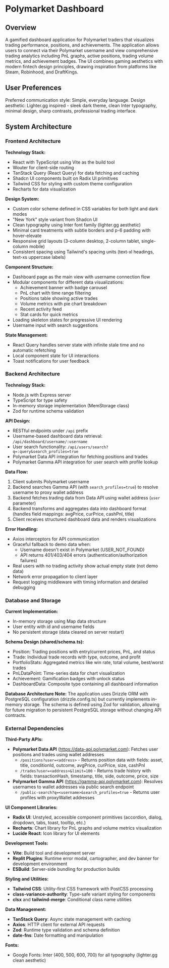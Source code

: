 # Polymarket Dashboard

## Overview

A gamified dashboard application for Polymarket traders that visualizes trading performance, positions, and achievements. The application allows users to connect via their Polymarket username and view comprehensive trading analytics including PnL graphs, active positions, trading volume metrics, and achievement badges. The UI combines gaming aesthetics with modern fintech design principles, drawing inspiration from platforms like Steam, Robinhood, and DraftKings.

## User Preferences

Preferred communication style: Simple, everyday language.
Design aesthetic: Lighter.gg inspired - sleek dark theme, clean Inter typography, minimal design, sharp contrasts, professional trading interface.

## System Architecture

### Frontend Architecture

**Technology Stack:**
- React with TypeScript using Vite as the build tool
- Wouter for client-side routing
- TanStack Query (React Query) for data fetching and caching
- Shadcn UI components built on Radix UI primitives
- Tailwind CSS for styling with custom theme configuration
- Recharts for data visualization

**Design System:**
- Custom color scheme defined in CSS variables for both light and dark modes
- "New York" style variant from Shadcn UI
- Clean typography using Inter font family (lighter.gg aesthetic)
- Minimal card treatments with subtle borders and p-6 padding with hover-elevate
- Responsive grid layouts (3-column desktop, 2-column tablet, single-column mobile)
- Consistent spacing using Tailwind's spacing units (text-xl headings, text-xs uppercase labels)

**Component Structure:**
- Dashboard page as the main view with username connection flow
- Modular components for different data visualizations:
  - Achievement banner with badge carousel
  - PnL chart with time range filtering
  - Positions table showing active trades
  - Volume metrics with pie chart breakdown
  - Recent activity feed
  - Stat cards for quick metrics
- Loading skeleton states for progressive UI rendering
- Username input with search suggestions

**State Management:**
- React Query handles server state with infinite stale time and no automatic refetching
- Local component state for UI interactions
- Toast notifications for user feedback

### Backend Architecture

**Technology Stack:**
- Node.js with Express server
- TypeScript for type safety
- In-memory storage implementation (MemStorage class)
- Zod for runtime schema validation

**API Design:**
- RESTful endpoints under `/api` prefix
- Username-based dashboard data retrieval: `/api/dashboard/username/:username`
- User search functionality: `/api/users/search?q=:query&search_profiles=true`
- Polymarket Data API integration for fetching positions and trades
- Polymarket Gamma API integration for user search with profile lookup

**Data Flow:**
1. Client submits Polymarket username
2. Backend searches Gamma API (with `search_profiles=true`) to resolve username to proxy wallet address
3. Backend fetches trading data from Data API using wallet address (`user` parameter)
4. Backend transforms and aggregates data into dashboard format (handles field mappings: avgPrice, curPrice, cashPnl, title)
5. Client receives structured dashboard data and renders visualizations

**Error Handling:**
- Axios interceptors for API communication
- Graceful fallback to demo data when:
  - Username doesn't exist in Polymarket (USER_NOT_FOUND)
  - API returns 401/403/404 errors (authentication/authorization failures)
- Real users with no trading activity show actual empty state (not demo data)
- Network error propagation to client layer
- Request logging middleware with timing information and detailed debugging

### Database and Storage

**Current Implementation:**
- In-memory storage using Map data structure
- User entity with id and username fields
- No persistent storage (data cleared on server restart)

**Schema Design (shared/schema.ts):**
- Position: Trading positions with entry/current prices, PnL, and status
- Trade: Individual trade records with type, outcome, and profit
- PortfolioStats: Aggregated metrics like win rate, total volume, best/worst trades
- PnLDataPoint: Time-series data for chart visualization
- Achievement: Gamification badges with unlock status
- DashboardData: Composite type containing all dashboard information

**Database Architecture Note:**
The application uses Drizzle ORM with PostgreSQL configuration (drizzle.config.ts) but currently implements in-memory storage. The schema is defined using Zod for validation, allowing for future migration to persistent PostgreSQL storage without changing API contracts.

### External Dependencies

**Third-Party APIs:**
- **Polymarket Data API** (https://data-api.polymarket.com): Fetches user positions and trades using wallet addresses
  - `/positions?user=<address>` - Returns position data with fields: asset, title, conditionId, outcome, avgPrice, curPrice, size, cashPnl
  - `/trades?user=<address>&limit=100` - Returns trade history with fields: transactionHash, timestamp, title, side, outcome, price, size
- **Polymarket Gamma API** (https://gamma-api.polymarket.com): Resolves usernames to wallet addresses via public search endpoint
  - `/public-search?q=<username>&search_profiles=true` - Returns user profiles with proxyWallet addresses

**UI Component Libraries:**
- **Radix UI**: Unstyled, accessible component primitives (accordion, dialog, dropdown, tabs, toast, tooltip, etc.)
- **Recharts**: Chart library for PnL graphs and volume metrics visualization
- **Lucide React**: Icon library for UI elements

**Development Tools:**
- **Vite**: Build tool and development server
- **Replit Plugins**: Runtime error modal, cartographer, and dev banner for development environment
- **ESBuild**: Server-side bundling for production builds

**Styling and Utilities:**
- **Tailwind CSS**: Utility-first CSS framework with PostCSS processing
- **class-variance-authority**: Type-safe variant styling for components
- **clsx** and **tailwind-merge**: Conditional class name utilities

**Data Management:**
- **TanStack Query**: Async state management with caching
- **Axios**: HTTP client for external API requests
- **Zod**: Runtime type validation and schema definition
- **date-fns**: Date formatting and manipulation

**Fonts:**
- Google Fonts: Inter (400, 500, 600, 700) for all typography (lighter.gg clean aesthetic)